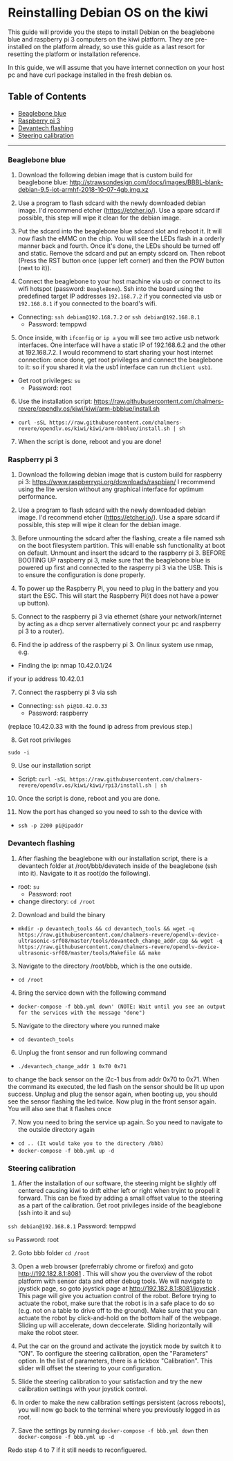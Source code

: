 # Reinstalling Debian OS on the kiwi

This guide will provide you the steps to install Debian on the beaglebone blue and raspberry pi 3 computers on the kiwi platform. They are pre-installed on the platform already, so use this guide as a last resort for resetting the platform or installation reference.

In this guide, we will assume that you have internet connection on your host pc and have curl package installed in the fresh debian os.


## Table of Contents
* [Beaglebone blue](#beaglebone-blue)
* [Raspberry pi 3](#raspberry-pi-3)
* [Devantech flashing](#devantech-flashing)
* [Steering calibration](#steering-calibration)

---

### Beaglebone blue

1. Download the following debian image that is custom build for beaglebone blue: http://strawsondesign.com/docs/images/BBBL-blank-debian-9.5-iot-armhf-2018-10-07-4gb.img.xz

2. Use a program to flash sdcard with the newly downloaded debian image. I'd recommend etcher (https://etcher.io/). Use a spare sdcard if possible, this step will wipe it clean for the debian image.

3. Put the sdcard into the beaglebone blue sdcard slot and reboot it. It will now flash the eMMC on the chip. You will see the LEDs flash in a orderly manner back and fourth. Once it's done, the LEDs should be turned off and static. Remove the sdcard and put an empty sdcard on. Then reboot (Press the RST button once (upper left corner) and then the POW button (next to it)).

4. Connect the beaglebone to your host machine via usb or connect to its wifi hotspot (password: `BeagleBone`). Ssh into the board using the predefined target IP addresses `192.168.7.2` if you connected via usb or `192.168.8.1` if you connected to the board's wifi.

* Connecting: `ssh debian@192.168.7.2` or `ssh debian@192.168.8.1`
  * Password: temppwd

5. Once inside, with `ifconfig` or `ip a` you will see two active usb network interfaces. One interface will have a static IP of 192.168.6.2 and the other at 192.168.7.2. I would recommend to start sharing your host internet connection: once done, get root privileges and connect the beaglebone to it: so if you shared it via the usb1 interface can run `dhclient usb1`.

* Get root privileges: `su`
  * Password: root

6. Use the installation script: https://raw.githubusercontent.com/chalmers-revere/opendlv.os/kiwi/kiwi/arm-bbblue/install.sh

* `curl -sSL https://raw.githubusercontent.com/chalmers-revere/opendlv.os/kiwi/kiwi/arm-bbblue/install.sh | sh`

7. When the script is done, reboot and you are done!

### Raspberry pi 3


1. Download the following debian image that is custom build for raspberry pi 3: https://www.raspberrypi.org/downloads/raspbian/ 
I recommend using the lite version without any graphical interface for optimum performance.

2. Use a program to flash sdcard with the newly downloaded debian image. I'd recommend etcher (https://etcher.io/). Use a spare sdcard if possible, this step will wipe it clean for the debian image.

3. Before unmounting the sdcard after the flashing, create a file named ssh on the boot filesystem partition. This will enable ssh functionality at boot on default. Unmount and insert the sdcard to the raspberry pi 3. BEFORE BOOTING UP raspberry pi 3, make sure that the beaglebone blue is powered up first and connected to the rasperry pi 3 via the USB. This is to ensure the configuration is done properly.

4. To power up the Raspberry Pi, you need to plug in the battery and you start the ESC. This will start the Raspberry Pi(it does not have a power up button).

5. Connect to the raspberry pi 3 via ethernet (share your network/internet by acting as a dhcp server alternatively connect your pc and raspberry pi 3 to a router).

6. Find the ip address of the raspberry pi 3. On linux system use nmap, e.g.

* Finding the ip: nmap 10.42.0.1/24

if your ip address 10.42.0.1

7. Connect the raspberry pi 3 via ssh

* Connecting: `ssh pi@10.42.0.33`
  * Password: raspberry
  
(replace 10.42.0.33 with the found ip adress from previous step.)

8. Get root privileges

`sudo -i`

9. Use our installation script

* Script: `curl -sSL https://raw.githubusercontent.com/chalmers-revere/opendlv.os/kiwi/kiwi/rpi3/install.sh | sh`

10. Once the script is done, reboot and you are done.

11. Now the port has changed so you need to ssh to the device with

* `ssh -p 2200 pi@ipaddr`

### Devantech flashing
1. After flashing the beaglebone with our installation script, there is a devantech folder at /root/bbb/devatech inside of the beaglebone (ssh into it). Navigate to it as root(do the following).

* root: `su`
  * Password: root
* change directory: `cd /root`

2. Download and build the binary

* `mkdir -p devantech_tools && cd devantech_tools && wget -q https://raw.githubusercontent.com/chalmers-revere/opendlv-device-ultrasonic-srf08/master/tools/devantech_change_addr.cpp && wget -q https://raw.githubusercontent.com/chalmers-revere/opendlv-device-ultrasonic-srf08/master/tools/Makefile && make`

3. Navigate to the directory /root/bbb, which is the one outside.

* `cd /root`

4. Bring the service down with the following command

* `docker-compose -f bbb.yml down' (NOTE: Wait until you see an output for the services with the message "done")`

5. Navigate to the directory where you runned make

* `cd devantech_tools`

6. Unplug the front sensor and run following command

* `./devantech_change_addr 1 0x70 0x71`

to change the back sensor on the i2c-1 bus from addr 0x70 to 0x71. When the command its executed, the led flash on the sensor should be lit up upon success. Unplug and plug the sensor again, when booting up, you should see the sensor flashing the led twice. Now plug in the front sensor again. You will also see that it flashes once

7. Now you need to bring the service up again. So you need to navigate to the outside directory again

* `cd .. (It would take you to the directory /bbb)`
* `docker-compose -f bbb.yml up -d`


### Steering calibration

1. After the installation of our software, the steering might be slightly off centered causing kiwi to drift either left or right when tryint to propell it forward. This can be fixed by adding a small offset value to the steering as a part of the calibration. Get root privileges inside of the beaglebone (ssh into it and su)

`ssh debian@192.168.8.1`
Password: temppwd

`su`
Password: root

2. Goto bbb folder
`cd /root`

3. Open a web browser (preferrably chrome or firefox) and goto http://192.182.8.1:8081 . This will show you the overview of the robot platform with sensor data and other debug tools. We will navigate to joystick page, so goto joystick page at http://192.182.8.1:8081/joystick . This page will give you actuation control of the robot. Before trying to actuate the robot, make sure that the robot is in a safe place to do so (e.g. not on a table to drive off to the ground). Make sure that you can actuate the robot by click-and-hold on the bottom half of the webpage. Sliding up will accelerate, down deccelerate. Sliding horizontally will make the robot steer. 
4. Put the car on the ground and activate the joystick mode by switch it to "ON". To configure the steering calibration, open the "Parameters" option. In the list of parameters, there is a tickbox "Calibration". This slider will offset the steering to your configuration.
5. Slide the steering calibration to your satisfaction and try the new calibration settings with your joystick control.
6. In order to make the new calibration settings persistent (across reboots), you will now go back to the terminal where you previously logged in as root.
7. Save the settings by running
`docker-compose -f bbb.yml down`
then
`docker-compose -f bbb.yml up -d`

Redo step 4 to 7 if it still needs to reconfiguered.
